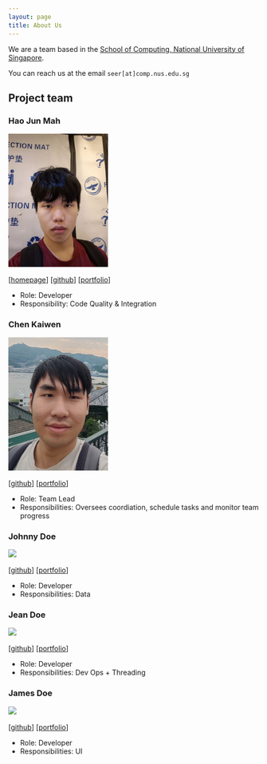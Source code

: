 ```yaml
---
layout: page
title: About Us
---
```


We are a team based in the [School of Computing, National University of Singapore](https://www.comp.nus.edu.sg).

You can reach us at the email `seer[at]comp.nus.edu.sg`

## Project team

### Hao Jun Mah

<img src="images/haojun-mah.png" width="200px">

[[homepage](http://www.comp.nus.edu.sg/~damithch)]
[[github](https://github.com/haojun-mah)]
[[portfolio](team/johndoe.md)]

* Role: Developer 
* Responsibility: Code Quality & Integration

### Chen Kaiwen

<img src="images/ckwflash.png" width="200px">

[[github](http://github.com/ckwflash)]
[[portfolio](team/johndoe.md)]

* Role: Team Lead
* Responsibilities: Oversees coordiation, schedule tasks and monitor team progress

### Johnny Doe

<img src="images/johndoe.png" width="200px">

[[github](http://github.com/johndoe)] [[portfolio](team/johndoe.md)]

* Role: Developer
* Responsibilities: Data

### Jean Doe

<img src="images/johndoe.png" width="200px">

[[github](http://github.com/johndoe)]
[[portfolio](team/johndoe.md)]

* Role: Developer
* Responsibilities: Dev Ops + Threading

### James Doe

<img src="images/johndoe.png" width="200px">

[[github](http://github.com/johndoe)]
[[portfolio](team/johndoe.md)]

* Role: Developer
* Responsibilities: UI
